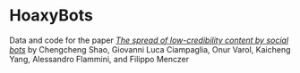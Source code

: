 # HoaxyBots

Data and code for the paper [*The spread of low-credibility content by social bots*](https://arxiv.org/abs/1707.07592) by Chengcheng Shao, Giovanni Luca Ciampaglia, Onur Varol, Kaicheng Yang, Alessandro Flammini, and Filippo Menczer
